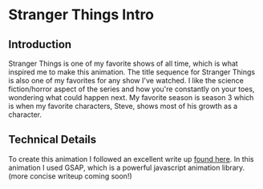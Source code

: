 Stranger Things Intro
=====

<ClientOnly>
  <StrangerThingsIntro/>
</ClientOnly>

## Introduction
Stranger Things is one of my favorite shows of all time, which is what inspired me to make this animation. The title sequence for Stranger Things is also one of my favorites for any show I've watched. I like the science fiction/horror aspect of the series and how you're constantly on your toes, wondering what could happen next. My favorite season is season 3 which is when my favorite characters, Steve, shows most of his growth as a character.

## Technical Details
To create this animation I followed an excellent write up [found here](https://www.roboleary.net/animation/2023/05/30/how-to-make-a-slick-animation-stranger-things-title-sequence.html). In this animation I used GSAP, which is a powerful javascript animation library. (more concise writeup coming soon!)

<script setup>
import { defineAsyncComponent } from 'vue';

const StrangerThingsIntro = defineAsyncComponent(() =>
  import('../../../components/StrangerThingsIntro.vue')
);
</script>